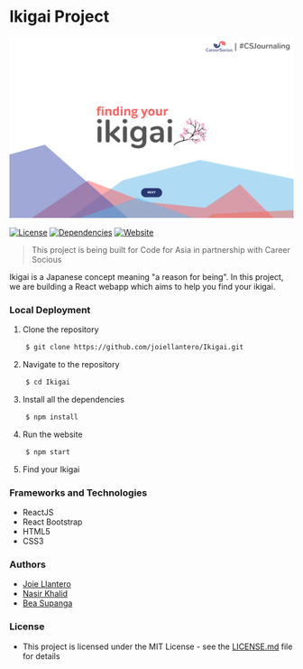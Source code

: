 # Ikigai Project

<img src="ikigai-tool.png" alt="ikigai-tool">

[![License](http://img.shields.io/:license-mit-blue.svg?style=flat-square)](http://badges.mit-license.org)
[![Dependencies](https://img.shields.io/david/joiellantero/Ikigai?color=green&style=flat-square)](https://img.shields.io/david/joiellantero/Ikigai?color=green&style=flat-square)
[![Website](https://img.shields.io/website?style=flat-square&url=https%3A%2F%2Fcfa-cs-ikigai.netlify.app%2F)](https://img.shields.io/website?style=flat-square&url=https%3A%2F%2Fcfa-cs-ikigai.netlify.app%2F)


> This project is being built for Code for Asia in partnership with Career Socious

Ikigai is a Japanese concept meaning "a reason for being". In this project, we are building a React webapp which aims to help you find your ikigai.


### Local Deployment

1. Clone the repository

```bash
    $ git clone https://github.com/joiellantero/Ikigai.git
```

2. Navigate to the repository

```bash
    $ cd Ikigai
```

3. Install all the dependencies

```bash
    $ npm install
```

4. Run the website

```bash
    $ npm start
```

5. Find your Ikigai

### Frameworks and Technologies

- ReactJS
- React Bootstrap
- HTML5
- CSS3

### Authors

- [Joie Llantero](https://github.com/joiellantero)
- [Nasir Khalid](https://github.com/NasirKhalidQ)
- [Bea Supanga](https://github.com/bearosari)

### License

- This project is licensed under the MIT License - see the [LICENSE.md](https://github.com/joiellantero/Ikigai/blob/master/LICENSE) file for details
